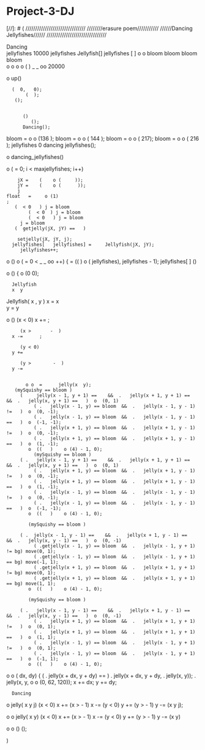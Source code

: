 # Project-3-DJ
[//]: # (
///////////////////////////////
////////erasure poem///////////
//////Dancing Jellyfishes//////
///////////////////////////////

Dancing   
       jellyfishes   10000 
       jellyfishes
Jellyfish[] jellyfishes                [             ]
 o o  bloom   bloom   bloom   bloom   
 o o        o o (          )
        _   _ oo    20000 

 o      up()

      (  0,   0);
           (  );
       ();


          () 
             ();
          Dancing();
  bloom  =  o o (136          );
  bloom  =  o o (     144     );
  bloom  =  o o (          217);
  bloom  =  o o (     216     );
     jellyfishes   0
  dancing jellyfishes();


 o   dancing_jellyfishes()


   o  (      = 0; i < maxjellyfishes; i++)
  
        jX =    (    o (     ));
        jY =    (    o (      ));
        j
    float   =     o (1)
    ;
       (  < 0   ) j = bloom
            (  < 0  ) j = bloom
            (  < 0   ) j = bloom
         j = bloom  
       (  getjelly(jX, jY) ==   )
    
        setjelly(jX, jY, j);
      jellyfishes[   jellyfishes] =     Jellyfish(jX, jY);
         jellyfishes++;
    
  


 o       () 
   o  (      = 0    <     _   _ oo    ++) {
                 =    ((   )    o (   jellyfishes),    jellyfishes - 1);
    jellyfishes[        ]    () 
  


 o              () {
        o   (0        0);


      Jellyfish 
      x  y
  Jellyfish(    x  ,     y  ) 
    x = x  
    y = y  
  
  
   o      () 
         (x < 0) 
      x +=      ;
    
         (x >       -  ) 
      x -=      ;
    
         (y < 0) 
      y += 
    
         (y >        -  ) 
      y -= 


           o o  =      jelly(x  y);
       (mySquishy == bloom )  
         (     jelly(x - 1, y + 1) ==    &&  .   jelly(x + 1, y + 1) ==    &&  .   jelly(x, y + 1) ==   )  o  (0, 1)
              ( .   jelly(x - 1, y) == bloom  &&  .   jelly(x - 1, y - 1) !=   )  o  (0, -1);
              ( .   jelly(x - 1, y) == bloom  &&  .   jelly(x - 1, y - 1) ==   )  o  (-1, -1);
              ( .   jelly(x + 1, y) == bloom  &&  .   jelly(x + 1, y - 1) !=   )  o  (0, -1);
              ( .   jelly(x + 1, y) == bloom  &&  .   jelly(x + 1, y - 1) ==   )  o  (1, -1);
            o  ((   )    o (4) - 1, 0);
              (mySquishy == bloom )  
         ( .   jelly(x - 1, y + 1) ==    &&  .   jelly(x + 1, y + 1) ==    &&  .   jelly(x, y + 1) ==   )  o  (0, 1)
              ( .   jelly(x + 1, y) == bloom  &&  .   jelly(x + 1, y - 1) !=   )  o  (0, -1);
              ( .   jelly(x + 1, y) == bloom  &&  .   jelly(x + 1, y - 1) ==   )  o  (1, -1);
              ( .   jelly(x - 1, y) == bloom  &&  .   jelly(x - 1, y - 1) !=   )  o  (0, -1);
              ( .   jelly(x - 1, y) == bloom  &&  .   jelly(x - 1, y - 1) ==   )  o  (-1, -1);
            o  ((   )    o (4) - 1, 0);
    
            (mySquishy == bloom )
    
         ( .  jelly(x - 1, y - 1) ==    &&  .   jelly(x + 1, y - 1) ==    &&  .   jelly(x, y - 1) ==   )  o  (0, -1)
              ( .getjelly(x - 1, y) == bloom  &&  .   jelly(x - 1, y + 1) != bg) move(0, 1);
              ( .getjelly(x - 1, y) == bloom  &&  .   jelly(x - 1, y + 1) == bg) move(-1, 1);
              ( .getjelly(x + 1, y) == bloom  &&  .   jelly(x + 1, y + 1) != bg) move(0, 1);
              ( .getjelly(x + 1, y) == bloom  &&  .   jelly(x + 1, y + 1) == bg) move(1, 1);
            o  ((   )    o (4) - 1, 0);
    
            (mySquishy == bloom )
    
         ( .   jelly(x - 1, y - 1) ==    &&  .   jelly(x + 1, y - 1) ==    &&  .   jelly(x, y - 1) ==   )  o  (0, -1)
              ( .   jelly(x + 1, y) == bloom  &&  .   jelly(x + 1, y + 1) !=   )  o  (0, 1);
              ( .   jelly(x + 1, y) == bloom  &&  .   jelly(x + 1, y + 1) ==   )  o  (1, 1);
              ( .   jelly(x - 1, y) == bloom  &&  .   jelly(x - 1, y + 1) !=   )  o  (0, 1);
              ( .   jelly(x - 1, y) == bloom  &&  .   jelly(x - 1, y + 1) ==   )  o  (-1, 1);
            o  ((   )    o (4) - 1, 0); 
    
  
  
   o    o  (    dx,     dy) {
       ( .   jelly(x + dx, y + dy) ==   ) 
       .   jelly(x + dx, y + dy,  .   jelly(x, y));
       .   jelly(x, y,  o o (0, 62, 120));
      x += dx;
      y += dy;
    
  


      Dancing 
  
   o      jelly(    x      y      j) 
         (x < 0) x += 
         (x >       - 1) x -= 
         (y < 0) y += 
         (y >        - 1) y -= 
       (x  y  j);
  
  
   o o     jelly(    x      y) 
         (x < 0) x += 
         (x >       - 1) x -= 
         (y < 0) y += 
         (y >        - 1) y -= 
              (x  y) 
  


 o    o          () 
       ();

)
